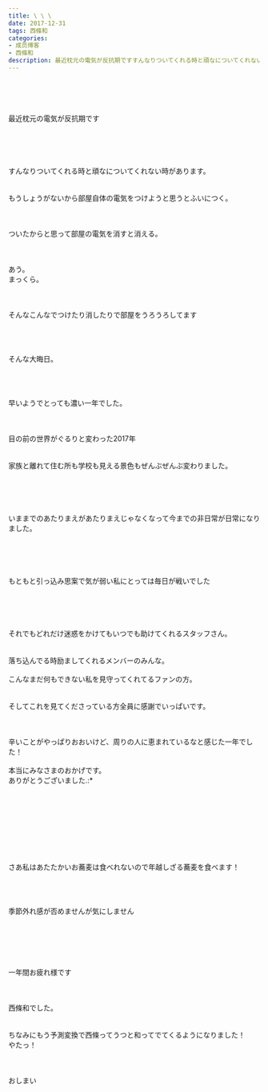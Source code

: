 ```yaml
---
title: \ \ \
date: 2017-12-31
tags: 西條和
categories: 
- 成员博客
- 西條和
description: 最近枕元の電気が反抗期ですすんなりついてくれる時と頑なについてくれない時があります。もうしょうがないから部屋自体の電気をつけようと思うとふいにつく。ついたからと思って部屋の電気を消...
---
```

<div class="blog_detail__main">
<br/>
<br/>
<br/>
<br/>
最近枕元の電気が反抗期です<br/>
<br/>
<br/>
<br/>
<br/>
<br/>
すんなりついてくれる時と頑なについてくれない時があります。<br/>
<br/>
<br/>
もうしょうがないから部屋自体の電気をつけようと思うとふいにつく。<br/>
<br/>
<br/>
<br/>
ついたからと思って部屋の電気を消すと消える。<br/>
<br/>
<br/>
<br/>
あう。<br/>
まっくら。<br/>
<br/>
<br/>
<br/>
そんなこんなでつけたり消したりで部屋をうろうろしてます<br/>
<br/>
<br/>
<br/>
<br/>
そんな大晦日。<br/>
<br/>
<br/>
<br/>
<br/>
早いようでとっても濃い一年でした。<br/>
<br/>
<br/>
<br/>
目の前の世界がぐるりと変わった2017年<br/>
<br/>
<br/>
家族と離れて住む所も学校も見える景色もぜんぶぜんぶ変わりました。<br/>
<br/>
<br/>
<br/>
<br/>
<br/>
いままでのあたりまえがあたりまえじゃなくなって今までの非日常が日常になりました。<br/>
<br/>
<br/>
<br/>
<br/>
<br/>
もともと引っ込み思案で気が弱い私にとっては毎日が戦いでした<br/>
<br/>
<br/>
<br/>
<br/>
<br/>
それでもどれだけ迷惑をかけてもいつでも助けてくれるスタッフさん。<br/>
<br/>
<br/>
落ち込んでる時励ましてくれるメンバーのみんな。<br/>
<br/>
こんなまだ何もできない私を見守ってくれてるファンの方。<br/>
<br/>
<br/>
そしてこれを見てくださっている方全員に感謝でいっぱいです。<br/>
<br/>
<br/>
<br/>
辛いことがやっぱりおおいけど、周りの人に恵まれているなと感じた一年でした！<br/>
<br/>
本当にみなさまのおかげです。<br/>
ありがとうございました.:*<br/>
<br/>
<br/>
<br/>
<br/>
<br/>
<br/>
<br/>
<br/>
<br/>
さあ私はあたたかいお蕎麦は食べれないので年越しざる蕎麦を食べます！<br/>
<br/>
<br/>
<br/>
<br/>
季節外れ感が否めませんが気にしません<br/>
<br/>
<br/>
<br/>
<br/>
<br/>
<br/>
一年間お疲れ様です<br/>
<br/>
<br/>
<br/>
西條和でした。<br/>
<br/>
<br/>
ちなみにもう予測変換で西條ってうつと和ってでてくるようになりました！<br/>
やたっ！<br/>
<br/>
<br/>
<br/>
おしまい
<!--twitter-->

<!--//twitter-->
</div>